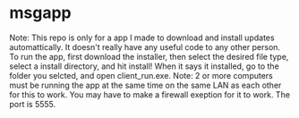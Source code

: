 # msgapp
 Note: This repo is only for a app I made to download and install updates automattically. It doesn't really have any useful code to any other person.
To run the app, first download the installer, then select the desired file type, select a install directory, and hit install! When it says it installed, go to the folder you selcted, and open client_run.exe.
Note: 2 or more computers must be running the app at the same time on the same LAN as each other for this to work. You may have to make a firewall exeption for it to work. The port is 5555.
